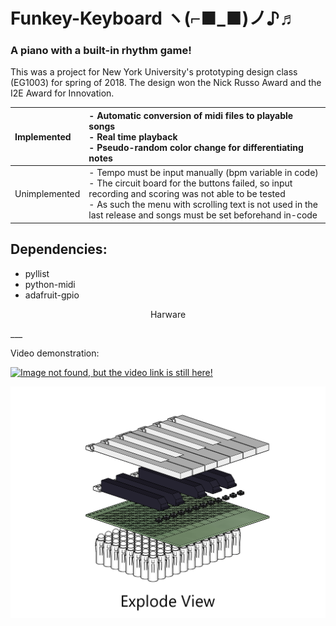 # Funkey-Keyboard ヽ(⌐■_■)ノ♪♬
### A piano with a built-in rhythm game! 
This was a project for New York University's prototyping design class (EG1003) for spring of 2018. The design won the Nick Russo Award and the I2E Award for Innovation.  

| Implemented | - Automatic conversion of midi files to playable songs<br>- Real time playback<br>- Pseudo-random color change for differentiating notes |
| :--- | :--- |
| Unimplemented | - Tempo must be input manually (bpm variable in code)<br>- The circuit board for the buttons failed, so input recording and scoring was not able to be tested<br>- As such the menu with scrolling text is not used in the last release and songs must be set beforehand in-code |

## Dependencies:
+ pyllist
+ python-midi
+ adafruit-gpio

<p align="center">Harware</p>
___

Video demonstration:

[![Image not found, but the video link is still here!](https://img.youtube.com/vi/wlrPzlZg1Dw/0.jpg)](https://youtu.be/wlrPzlZg1Dw)

![Image of ortho explode view](/images/explode.png)

